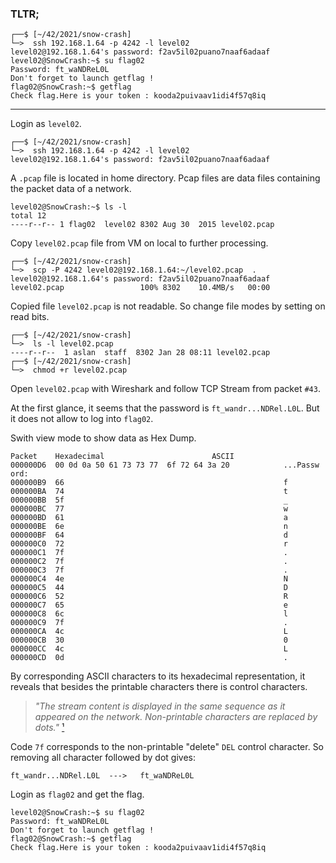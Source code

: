 ### TLTR;
```shell
┌──$ [~/42/2021/snow-crash]
└─>  ssh 192.168.1.64 -p 4242 -l level02
level02@192.168.1.64's password: f2av5il02puano7naaf6adaaf
level02@SnowCrash:~$ su flag02
Password: ft_waNDReL0L
Don't forget to launch getflag !
flag02@SnowCrash:~$ getflag
Check flag.Here is your token : kooda2puivaav1idi4f57q8iq
```
***
Login as `level02`.
```shell
┌──$ [~/42/2021/snow-crash]
└─>  ssh 192.168.1.64 -p 4242 -l level02
level02@192.168.1.64's password: f2av5il02puano7naaf6adaaf
```
A `.pcap` file is located in home directory.
Pcap files are data files containing the packet data of a network.
```shell
level02@SnowCrash:~$ ls -l
total 12
----r--r-- 1 flag02  level02 8302 Aug 30  2015 level02.pcap
```
Copy `level02.pcap` file from VM on local to further processing.
```shell
┌──$ [~/42/2021/snow-crash]
└─>  scp -P 4242 level02@192.168.1.64:~/level02.pcap  .
level02@192.168.1.64's password: f2av5il02puano7naaf6adaaf
level02.pcap                 100% 8302    10.4MB/s   00:00
```
Copied file `level02.pcap` is not readable. So change file modes by setting on read bits.
```shell
┌──$ [~/42/2021/snow-crash]
└─>  ls -l level02.pcap
----r--r--  1 aslan  staff  8302 Jan 28 08:11 level02.pcap 
┌──$ [~/42/2021/snow-crash]
└─>  chmod +r level02.pcap
```
Open `level02.pcap` with Wireshark and follow TCP Stream from packet `#43`.

At the first glance, it seems that the password is `ft_wandr...NDRel.L0L`. But it does not allow to log into `flag02`.

Swith view mode to show data as Hex Dump.
```
Packet	  Hexadecimal					     ASCII
000000D6  00 0d 0a 50 61 73 73 77  6f 72 64 3a 20            ...Passw ord: 
000000B9  66                                                 f
000000BA  74                                                 t
000000BB  5f                                                 _
000000BC  77                                                 w
000000BD  61                                                 a
000000BE  6e                                                 n
000000BF  64                                                 d
000000C0  72                                                 r
000000C1  7f                                                 .
000000C2  7f                                                 .
000000C3  7f                                                 .
000000C4  4e                                                 N
000000C5  44                                                 D
000000C6  52                                                 R
000000C7  65                                                 e
000000C8  6c                                                 l
000000C9  7f                                                 .
000000CA  4c                                                 L
000000CB  30                                                 0
000000CC  4c                                                 L
000000CD  0d                                                 .
```

By corresponding ASCII characters to its hexadecimal representation, it reveals that besides the printable characters there is control characters.
> _"The stream content is displayed in the same sequence as it appeared on the network. Non-printable characters are replaced by dots."_ [¹](https://www.wireshark.org/docs/wsug_html_chunked/ChAdvFollowStreamSection.html)

Code `7f` corresponds to the non-printable "delete" `DEL` control character.
So removing all character followed by dot gives:

```ft_wandr...NDRel.L0L  --->   ft_waNDReL0L```

Login as `flag02` and get the flag.
```shell
level02@SnowCrash:~$ su flag02
Password: ft_waNDReL0L
Don't forget to launch getflag !
flag02@SnowCrash:~$ getflag
Check flag.Here is your token : kooda2puivaav1idi4f57q8iq
```
